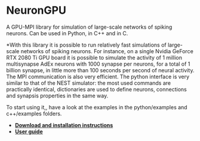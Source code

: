 # NeuronGPU
A GPU-MPI library for simulation of large-scale networks of spiking neurons.
Can be used in Python, in C++ and in C.

*With this library it is possible to run relatively fast simulations of large-scale networks of spiking neurons. For instance, on a single Nvidia GeForce RTX 2080 Ti GPU board it is possible to simulate the activity of 1 million multisynapse AdEx neurons with 1000 synapse per neurons, for a total of 1 billion synapse, in little more than 100 seconds per second of neural activity.
The MPI communication is also very efficient.
The python interface is very similar to that of the NEST simulator: the most used commands are practically identical, dictionaries are used to define neurons, connections and synapsis properties in the same way.

To start using it,, have a look at the examples in the python/examples and c++/examples folders.

* **[Download and installation instructions](https://github.com/golosio/NeuronGPU/wiki/Installation-instructions)**
* **[User guide](https://github.com/golosio/NeuronGPU/wiki)**
